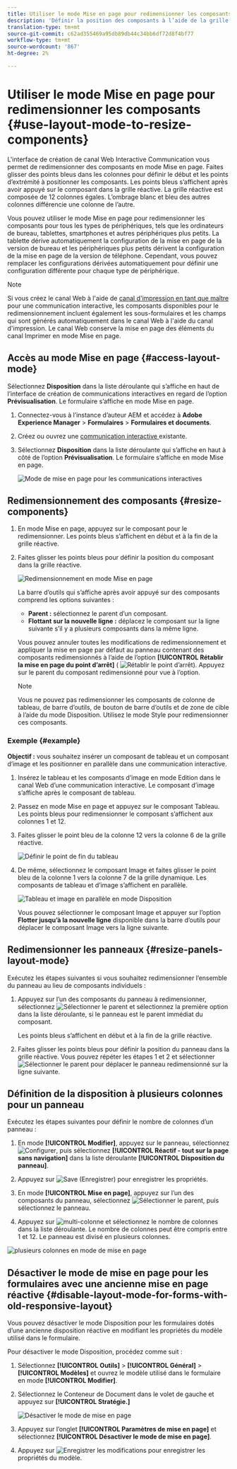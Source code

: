 ```yaml
---
title: Utiliser le mode Mise en page pour redimensionner les composants pour la communication interactive
description: 'Définir la position des composants à l’aide de la grille réactive disponible en mode Mise en page '
translation-type: tm+mt
source-git-commit: c62ad355469a95db89db44c34bb6df72d8f4bf77
workflow-type: tm+mt
source-wordcount: '867'
ht-degree: 2%

---
```



# Utiliser le mode Mise en page pour redimensionner les composants {#use-layout-mode-to-resize-components}

L&#39;interface de création de canal Web Interactive Communication vous permet de redimensionner des composants en mode Mise en page. Faites glisser des points bleus dans les colonnes pour définir le début et les points d’extrémité à positionner les composants. Les points bleus s’affichent après avoir appuyé sur le composant dans la grille réactive. La grille réactive est composée de 12 colonnes égales. L’ombrage blanc et bleu des autres colonnes différencie une colonne de l’autre.

Vous pouvez utiliser le mode Mise en page pour redimensionner les composants pour tous les types de périphériques, tels que les ordinateurs de bureau, tablettes, smartphones et autres périphériques plus petits. La tablette dérive automatiquement la configuration de la mise en page de la version de bureau et les périphériques plus petits dérivent la configuration de la mise en page de la version de téléphone. Cependant, vous pouvez remplacer les configurations dérivées automatiquement pour définir une configuration différente pour chaque type de périphérique.

>[!NOTE]
>
>Si vous créez le canal Web à l&#39;aide de [canal d&#39;impression en tant que maître](../../forms/using/create-interactive-communication.md) pour une communication interactive, les composants disponibles pour le redimensionnement incluent également les sous-formulaires et les champs qui sont générés automatiquement dans le canal Web à l&#39;aide du canal d&#39;impression. Le canal Web conserve la mise en page des éléments du canal Imprimer en mode Mise en page.

## Accès au mode Mise en page {#access-layout-mode}

Sélectionnez **Disposition** dans la liste déroulante qui s’affiche en haut de l’interface de création de communications interactives en regard de l’option **Prévisualisation**. Le formulaire s’affiche en mode Mise en page.

1. Connectez-vous à l’instance d’auteur AEM et accédez à **Adobe Experience Manager** > **Formulaires** > **Formulaires et documents**.
1. Créez ou ouvrez une [communication interactive ](../../forms/using/create-interactive-communication.md) existante.
1. Sélectionnez **Disposition** dans la liste déroulante qui s’affiche en haut à côté de l’option **Prévisualisation**. Le formulaire s’affiche en mode Mise en page.

   ![Mode de mise en page pour les communications interactives](assets/layout_mode_ic_new.png)

## Redimensionnement des composants {#resize-components}

1. En mode Mise en page, appuyez sur le composant pour le redimensionner. Les points bleus s’affichent en début et à la fin de la grille réactive.
1. Faites glisser les points bleus pour définir la position du composant dans la grille réactive.

   ![Redimensionnement en mode Mise en page](assets/layout_mode_resize_new_updated.png)

   La barre d’outils qui s’affiche après avoir appuyé sur des composants comprend les options suivantes :

   * **Parent :** sélectionnez le parent d’un composant.
   * **Flottant sur la nouvelle ligne :** déplacez le composant sur la ligne suivante s’il y a plusieurs composants dans la même ligne.

   Vous pouvez annuler toutes les modifications de redimensionnement et appliquer la mise en page par défaut au panneau contenant des composants redimensionnés à l’aide de l’option **[!UICONTROL Rétablir la mise en page du point d’arrêt]** ( ![Rétablir le point d’arrêt](assets/reverttopreviouslypublishedversion.png)). Appuyez sur le parent du composant redimensionné pour vue à l’option.

   >[!NOTE]
   >
   >Vous ne pouvez pas redimensionner les composants de colonne de tableau, de barre d’outils, de bouton de barre d’outils et de zone de cible à l’aide du mode Disposition. Utilisez le mode Style pour redimensionner ces composants.

### Exemple {#example}

**Objectif :** vous souhaitez insérer un composant de tableau et un composant d’image et les positionner en parallèle dans une communication interactive.

1. Insérez le tableau et les composants d’image en mode Edition dans le canal Web d’une communication interactive. Le composant d’image s’affiche après le composant de tableau.
1. Passez en mode Mise en page et appuyez sur le composant Tableau. Les points bleus pour redimensionner le composant s’affichent aux colonnes 1 et 12.
1. Faites glisser le point bleu de la colonne 12 vers la colonne 6 de la grille réactive.

   ![Définir le point de fin du tableau](assets/layout_mode_end_point_table_new.png)

1. De même, sélectionnez le composant Image et faites glisser le point bleu de la colonne 1 vers la colonne 7 de la grille dynamique. Les composants de tableau et d’image s’affichent en parallèle.

   ![Tableau et image en parallèle en mode Disposition](assets/table_image_parallel_new.png)

   Vous pouvez sélectionner le composant Image et appuyer sur l’option **Flotter jusqu’à la nouvelle ligne** disponible dans la barre d’outils pour déplacer le composant Image vers la ligne suivante.

## Redimensionner les panneaux {#resize-panels-layout-mode}

Exécutez les étapes suivantes si vous souhaitez redimensionner l’ensemble du panneau au lieu de composants individuels :

1. Appuyez sur l’un des composants du panneau à redimensionner, sélectionnez ![Sélectionner le parent](assets/select_parent_icon.svg) et sélectionnez la première option dans la liste déroulante, si le panneau est le parent immédiat du composant.

   Les points bleus s’affichent en début et à la fin de la grille réactive.

1. Faites glisser les points bleus pour définir la position du panneau dans la grille réactive.
Vous pouvez répéter les étapes 1 et 2 et sélectionner ![Sélectionner le parent](assets/float_to_new_line_icon.svg) pour déplacer le panneau redimensionné sur la ligne suivante.

## Définition de la disposition à plusieurs colonnes pour un panneau

Exécutez les étapes suivantes pour définir le nombre de colonnes d’un panneau :

1. En mode **[!UICONTROL Modifier]**, appuyez sur le panneau, sélectionnez ![Configurer](assets/configure_icon.png), puis sélectionnez **[!UICONTROL Réactif - tout sur la page sans navigation]** dans la liste déroulante **[!UICONTROL Disposition du panneau]**.

1. Appuyez sur ![Save](assets/save_icon.svg) (Enregistrer) pour enregistrer les propriétés.

1. En mode **[!UICONTROL Mise en page]**, appuyez sur l’un des composants du panneau, sélectionnez ![Sélectionner le parent](assets/select_parent_icon.svg), puis sélectionnez le panneau.

1. Appuyez sur ![multi-colonne](assets/multi-column.svg) et sélectionnez le nombre de colonnes dans la liste déroulante. Le nombre de colonnes peut être compris entre 1 et 12. Le panneau est divisé en plusieurs colonnes.

![plusieurs colonnes en mode de mise en page](assets/multi-column-layout.png)

## Désactiver le mode de mise en page pour les formulaires avec une ancienne mise en page réactive {#disable-layout-mode-for-forms-with-old-responsive-layout}

Vous pouvez désactiver le mode Disposition pour les formulaires dotés d’une ancienne disposition réactive en modifiant les propriétés du modèle utilisé dans le formulaire.

Pour désactiver le mode Disposition, procédez comme suit :

1. Sélectionnez **[!UICONTROL Outils]** > **[!UICONTROL Général]** > **[!UICONTROL Modèles]** et ouvrez le modèle utilisé dans le formulaire en mode **[!UICONTROL Modifier]**.
1. Sélectionnez le Conteneur de Document dans le volet de gauche et appuyez sur **[!UICONTROL Stratégie.]**

   ![Désactiver le mode de mise en page](assets/policy_disable_layout_mode.png)

1. Appuyez sur l’onglet **[!UICONTROL Paramètres de mise en page]** et sélectionnez **[!UICONTROL Désactiver le mode de mise en page]**.
1. Appuyez sur ![Enregistrer les modifications](assets/save_icon.png) pour enregistrer les propriétés du modèle.

